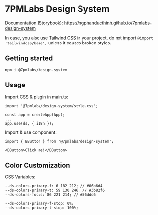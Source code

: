 # 7PMLabs Design System

Documentation (Storybook): https://ngphanducthinh.github.io/7pmlabs-design-system

In case, you also use [Tailwind CSS](https://tailwindcss.com/docs/installation) in your project, do not import `@import 'tailwindcss/base';` unless it causes broken styles.

## Getting started

```
npm i @7pmlabs/design-system
```

## Usage

Import CSS & plugin in main.ts:

```
import '@7pmlabs/design-system/style.css';

const app = createApp(App);
...
app.use(ds, { i18n });
```

Import & use component:

```
import { BButton } from '@7pmlabs/design-system';

<BButton>Click me!</BButton>
```

## Color Customization

CSS Variables:

```
--ds-colors-primary-f: 6 182 212; // #06b6d4
--ds-colors-primary-t: 59 130 246; // #3b82f6
--ds-colors-focus: 86 221 214; // #56ddd6

--ds-colors-primary-f-stop: 0%;
--ds-colors-primary-t-stop: 100%;
```
